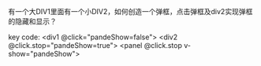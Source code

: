 有一个大DIV1里面有一个小DIV2，如何创造一个弹框，点击弹框及div2实现弹框的隐藏和显示？

key code:
<div1 @click="pandeShow=false">
  <div2 @click.stop="pandeShow=true"\>
  <panel @click.stop v-show="pandeShow">
</div1>
